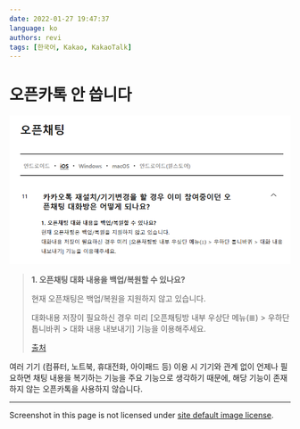 ```yaml
---
date: 2022-01-27 19:47:37
language: ko
authors: revi
tags: [한국어, Kakao, KakaoTalk]
---
```


<!--
SPDX-FileCopyrightText: (C) 2022 Hong Yongmin (https://revi.xyz/) <yewon@revi.email>

SPDX-License-Identifier: LicenseRef-CC-BY-ND-2.0-KR
-->

# 오픈카톡 안 씁니다

![오픈카톡 최근 메시지가 아닌 메시지, 인용구 아래 작성](kakao-opentalk-help.png)

> **1. 오픈채팅 대화 내용을 백업/복원할 수 있나요?**
>
> 현재 오픈채팅은 백업/복원을 지원하지 않고 있습니다.
>
> 대화내용 저장이 필요하신 경우 미리 [오픈채팅방 내부 우상단 메뉴(≣) > 우하단 톱니바퀴 > 대화 내용 내보내기] 기능을 이용해주세요.
>
> [출처](https://cs.kakao.com/helps?articleId=1073193470&service=8&category=105&device=9&locale=ko)

여러 기기 (컴퓨터, 노트북, 휴대전화, 아이패드 등) 이용 시 기기와 관계 없이 언제나 필요하면 채팅 내용을 복기하는 기능을 주요 기능으로
생각하기 때문에, 해당 기능이 존재하지 않는 오픈카톡을 사용하지 않습니다.

<!-- truncate -->

---

Screenshot in this page is not licensed under [site default image license](/meta#license).
